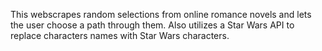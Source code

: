 This webscrapes random selections from online romance novels and lets the user choose a path through them. Also utilizes a Star Wars API to replace characters names with Star Wars characters.
